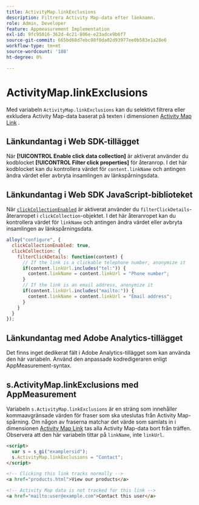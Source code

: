 ```yaml
---
title: ActivityMap.linkExclusions
description: Filtrera Activity Map-data efter länknamn.
role: Admin, Developer
feature: Appmeasurement Implementation
exl-id: 9fc95016-362d-4c21-806e-e23adce9b6f7
source-git-commit: 665bd68d7ebc08f0da02d93977ee0b583e1a28e6
workflow-type: tm+mt
source-wordcount: '188'
ht-degree: 0%

---
```


# ActivityMap.linkExclusions

Med variabeln `ActivityMap.linkExclusions` kan du selektivt filtrera eller exkludera Activity Map-data baserat på texten i dimensionen [ Activity Map Link](/help/components/dimensions/activity-map-link.md) .

## Länkundantag i Web SDK-tillägget

När **[!UICONTROL Enable click data collection]** är aktiverat använder du kodblocket **[!UICONTROL Filter click properties]** för återanrop. I det här kodblocket kan du kontrollera värdet för `content.linkName` och antingen ändra värdet eller avbryta insamlingen av länkspårningsdata.

## Länkundantag i Web SDK JavaScript-biblioteket

När [`clickCollectionEnabled`](https://experienceleague.adobe.com/en/docs/experience-platform/web-sdk/commands/configure/clickcollectionenabled) är aktiverat använder du `filterClickDetails`-återanropet i `clickCollection`-objektet. I det här återanropet kan du kontrollera värdet för `linkName` och antingen ändra värdet eller avbryta insamlingen av länkspårningsdata.

```js
alloy("configure", {
  clickCollectionEnabled: true,
  clickCollection: {
    filterClickDetails: function(content) {
      // If the link is a clickable telephone number, anonymize it
      if(content.linkUrl.includes("tel:")) {
        content.linkName = content.linkUrl = "Phone number";
      }
      // If the link is an email address, anonymize it
      if(content.linkUrl.includes("mailto:")) {
        content.linkName = content.linkUrl = "Email address";
      }
    }
  }
});
```

## Länkundantag med Adobe Analytics-tillägget

Det finns inget dedikerat fält i Adobe Analytics-tillägget som kan använda den här variabeln. Använd den anpassade kodredigeraren enligt AppMeasurement-syntax.

## s.ActivityMap.linkExclusions med AppMeasurement

Variabeln `s.ActivityMap.linkExclusions` är en sträng som innehåller kommaavgränsade värden för fraser som ska uteslutas från Activity Map-spårning. Om någon av fraserna matchar det värde som samlats in i dimensionen [Activity Map Link](/help/components/dimensions/activity-map-link.md) tas alla Activity Map-data bort från träffen. Observera att den här variabeln tittar på `linkName`, inte `linkUrl`.

```html
<script>
  var s = s_gi("examplersid");
  s.ActivityMap.linkExclusions = "Contact";
</script>

<!-- Clicking this link tracks normally -->
<a href="products.html">View our products</a>

<!-- Activity Map data is not tracked for this link -->
<a href="mailto:user@example.com">Contact this user</a>
```
